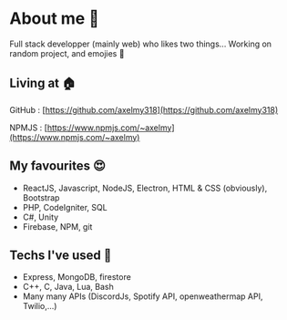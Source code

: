 # About me 👋
Full stack developper (mainly web) who likes two things... Working on random project, and emojies 👀

## Living at 🏠
GitHub : [https://github.com/axelmy318](https://github.com/axelmy318)

NPMJS : [https://www.npmjs.com/~axelmy](https://www.npmjs.com/~axelmy)

## My favourites 😍
 - ReactJS, Javascript, NodeJS, Electron, HTML & CSS (obviously), Bootstrap
 - PHP, CodeIgniter, SQL
 - C#, Unity
 - Firebase, NPM, git

## Techs I've used 👀
 - Express, MongoDB, firestore
 - C++, C, Java, Lua, Bash
 - Many many APIs (DiscordJs, Spotify API, openweathermap API, Twilio,...)
